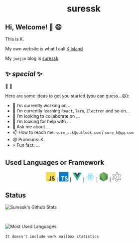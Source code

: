 # <div align="center">suressk</div>

## Hi, Welcome! 👋 😄

This is K.

My own website is what I call [K.island](http://suressk.com)

My `juejin` blog is [suressk](https://juejin.cn/user/3940246036945822)

## ✨ _special_ ✨

🤩 🧐

Here are some ideas to get you started (you can guess...😄):

- 🔭 I’m currently working on ...
- 🌱 I’m currently learning `React`, `Taro`, `Electron` and so on...
- 👯 I’m looking to collaborate on ...
- 🤔 I’m looking for help with ...
- 💬 Ask me about ...
- 📫 How to reach me: `sure_ssk@outlook.com` / `sure_k@qq.com`
- 😄 Pronouns: K.
- ⚡ Fun fact: ...

## Used Languages or Framework

<div align="center">
  <code><img height="30" src="https://raw.githubusercontent.com/github/explore/80688e429a7d4ef2fca1e82350fe8e3517d3494d/topics/javascript/javascript.png"></code> |
  <code><img height="30" src="https://raw.githubusercontent.com/github/explore/80688e429a7d4ef2fca1e82350fe8e3517d3494d/topics/typescript/typescript.png"></code> |
  <code><img height="30" src="https://raw.githubusercontent.com/github/explore/80688e429a7d4ef2fca1e82350fe8e3517d3494d/topics/vue/vue.png"></code> |
  <code><img height="30" src="https://raw.githubusercontent.com/github/explore/80688e429a7d4ef2fca1e82350fe8e3517d3494d/topics/react/react.png"></code> |
  <code><img height="30" src="https://raw.githubusercontent.com/github/explore/80688e429a7d4ef2fca1e82350fe8e3517d3494d/topics/nodejs/nodejs.png"></code> |
  <code><img height="30" src="https://raw.githubusercontent.com/github/explore/80688e429a7d4ef2fca1e82350fe8e3517d3494d/topics/electron/electron.png"></code>
</div>

## Status

![Suressk's Github Stats](https://github-readme-stats.vercel.app/api?username=suressk&layout=compact&theme=onedark)

<br />

![Most Used Languages](https://github-readme-stats.vercel.app/api/top-langs/?username=suressk&layout=compact&theme=onedark)

`It doesn't include work mailbox statistics`
